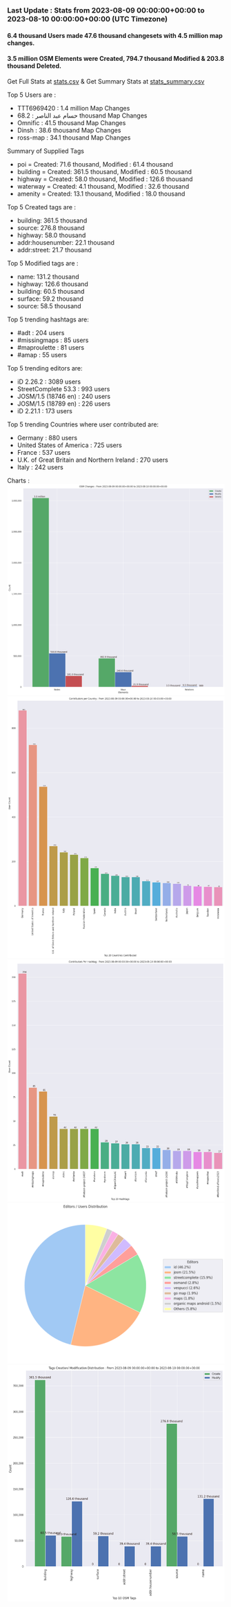 ### Last Update : Stats from 2023-08-09 00:00:00+00:00 to 2023-08-10 00:00:00+00:00 (UTC Timezone)

#### 6.4 thousand Users made 47.6 thousand changesets with 4.5 million map changes.
#### 3.5 million OSM Elements were Created, 794.7 thousand Modified & 203.8 thousand Deleted.
Get Full Stats at [stats.csv](/stats/Global/Daily/stats.csv)
 & Get Summary Stats at [stats_summary.csv](/stats/Global/Daily/stats_summary.csv)

Top 5 Users are : 
- TTT6969420 : 1.4 million Map Changes
- حسام عبد الناصر : 68.2 thousand Map Changes
- Omnific : 41.5 thousand Map Changes
- Dinsh : 38.6 thousand Map Changes
- ross-map : 34.1 thousand Map Changes

Summary of Supplied Tags
- poi = Created: 71.6 thousand, Modified : 61.4 thousand
- building = Created: 361.5 thousand, Modified : 60.5 thousand
- highway = Created: 58.0 thousand, Modified : 126.6 thousand
- waterway = Created: 4.1 thousand, Modified : 32.6 thousand
- amenity = Created: 13.1 thousand, Modified : 18.0 thousand


Top 5 Created tags are :
- building: 361.5 thousand
- source: 276.8 thousand
- highway: 58.0 thousand
- addr:housenumber: 22.1 thousand
- addr:street: 21.7 thousand


Top 5 Modified tags are :
- name: 131.2 thousand
- highway: 126.6 thousand
- building: 60.5 thousand
- surface: 59.2 thousand
- source: 58.5 thousand


Top 5 trending hashtags are:
- #adt : 204 users
- #missingmaps : 85 users
- #maproulette : 81 users
- #amap : 55 users


Top 5 trending editors are:
- iD 2.26.2 : 3089 users
- StreetComplete 53.3 : 993 users
- JOSM/1.5 (18746 en) : 240 users
- JOSM/1.5 (18789 en) : 226 users
- iD 2.21.1 : 173 users


Top 5 trending Countries where user contributed are:
- Germany : 880 users
- United States of America : 725 users
- France : 537 users
- U.K. of Great Britain and Northern Ireland : 270 users
- Italy : 242 users


 Charts : 
![Alt text](./stats_osm_changes.png) 
![Alt text](./stats_users_per_country.png) 
![Alt text](./stats_users_per_hashtag.png) 
![Alt text](./stats_editors_pie_chart.png) 
![Alt text](./stats_tags.png) 
